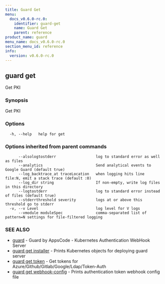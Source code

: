 ```yaml
---
title: Guard Get
menu:
  docs_v0.6.0-rc.0:
    identifier: guard-get
    name: Guard Get
    parent: reference
product_name: guard
menu_name: docs_v0.6.0-rc.0
section_menu_id: reference
info:
  version: v0.6.0-rc.0
---
```


## guard get

Get PKI

### Synopsis

Get PKI

### Options

```
  -h, --help   help for get
```

### Options inherited from parent commands

```
      --alsologtostderr                  log to standard error as well as files
      --analytics                        Send analytical events to Google Guard (default true)
      --log_backtrace_at traceLocation   when logging hits line file:N, emit a stack trace (default :0)
      --log_dir string                   If non-empty, write log files in this directory
      --logtostderr                      log to standard error instead of files (default true)
      --stderrthreshold severity         logs at or above this threshold go to stderr
  -v, --v Level                          log level for V logs
      --vmodule moduleSpec               comma-separated list of pattern=N settings for file-filtered logging
```

### SEE ALSO

* [guard](/docs/v0.6.0-rc.0/reference/guard)	 - Guard by AppsCode - Kubernetes Authentication WebHook Server
* [guard get installer](/docs/v0.6.0-rc.0/reference/guard_get_installer)	 - Prints Kubernetes objects for deploying guard server
* [guard get token](/docs/v0.6.0-rc.0/reference/guard_get_token)	 - Get tokens for Azure/Github/Gitlab/Google/Ldap/Token-Auth
* [guard get webhook-config](/docs/v0.6.0-rc.0/reference/guard_get_webhook-config)	 - Prints authentication token webhook config file

